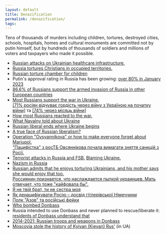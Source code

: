 ```yaml
---
layout: default
title: Denazification
permalink: /denazification/
tags: 
---
```


Tens of thousands of murders including children, tortures, destroyed cities, schools, hospitals, homes and cultural monuments are committed not by putin himself, but by hundreds of thousands of soldiers and millions of voters and taxpayers who made it possible.

- [Russian attacks on Ukrainian healthcare infrastructure.](https://www.pravda.com.ua/eng/news/2024/07/9/7464767/)
- [Russia tortures Christians in occupied territories.](https://russiatortureschristians.org/)
- [Russian torture chamber for children](https://www.kyivpost.com/post/5787)
- Putin's approval rating in Russia has been growing: [over 80% in January 2023](https://www.statista.com/statistics/896181/putin-approval-rating-russia/)
- [86.6% of Russians support the armed invasion of Russia in other European countries](https://activegroup.com.ua/2022/03/16/survey-says-86-6-of-russians-support-the-armed-invasion-of-russia-in-other-european-countries/)
- [Most Russians support the war in Ukraine.](https://www.atlanticcouncil.org/blogs/ukrainealert/not-just-putin-most-russians-support-the-war-in-ukraine/) <br>
  [[71% росіян відчуває гордість через війну з Україною на початку війни]](https://www.radiosvoboda.org/a/news-sotsiology-rosiyany-viyna-gordist/31757775.html) тa [[74% через місяць війни]](https://wciom.ru/analytical-reviews/analiticheskii-obzor/specialnaja-voennaja-operacija-monitoring)
- [How most Russians reacted to the war.](https://www.pravda.com.ua/eng/columns/2022/03/28/7335210/)  
- [What Navalny told about Ukraine](https://www.atlanticcouncil.org/blogs/ukrainealert/russias-navalny-protests-provoke-mixed-emotions-in-ukraine/)
- [Russian liberal ends where Ukraine begins](https://www.youtube.com/watch?v=zcrktBCPSYY)
- [A true face of Russian liberalism?](https://www.youtube.com/watch?v=MszW3b245y4)
- [Operation "Ovsyannikova" or how to make everyone forget about Mariupol.](https://www.pravda.com.ua/eng/columns/2022/03/15/7331479/) <br>
  ["Пацифістка" з росТБ Овсяннікова почала вимагати зняття санкцій з Росії.](https://www.unian.ua/russianworld/pacifistka-z-rostb-ovsyannikova-pochala-vimagati-znyattya-sankciy-z-rosiji-novini-rosiji-11764987.html)
- [Terrorist attacks in Russia and FSB.](https://www.youtube.com/watch?v=oKcP3DffMbY) [Blaming Ukraine.](https://www.youtube.com/watch?v=NT7D-I9PcqI) 
- [Nazism in Russia](https://www.youtube.com/watch?v=42qb42EUGz8)
- [Russian admits that he enjoys torturing Ukrainians, and his mother says she would enjoy that too.](https://www.pravda.com.ua/eng/news/2022/05/3/7343820/) <br>
  [Россиянин признается, что наслаждается пыткой украинцев. Мать отвечает, что тоже "кайфовала бы".](https://www.pravda.com.ua/rus/news/2022/05/3/7343820/)
- [Я не твій брат, ти не сестра моя](https://www.instagram.com/p/CapuezBNBCW/)  
- [Як денацифікувати Росію – досвід гітлерівської Німеччини](https://www.pravda.com.ua/articles/2022/03/26/7334583/)
- [Полк "Азов" та російські фейки](https://www.pravda.com.ua/columns/2022/05/7/7344690/)
- [Who bombed Donbass](https://www.youtube.com/watch?v=EXdK6Bz7aYw&list=WL&index=3)
- Russia intended to use Donbass and never planned to rescue/liberate it: [residents of Donbass understand that](https://www.youtube.com/watch?v=uPgjcReKfLw) 
- [2014-2021: Russian troops and weapons in Donbass](https://www.youtube.com/watch?v=lAIja2wWbrE)
- [Moscovia stole the history of Kyivan (Kievan) Rus'](https://universum.lviv.ua/journal/2011/6/dashk.htm) (in UA)
